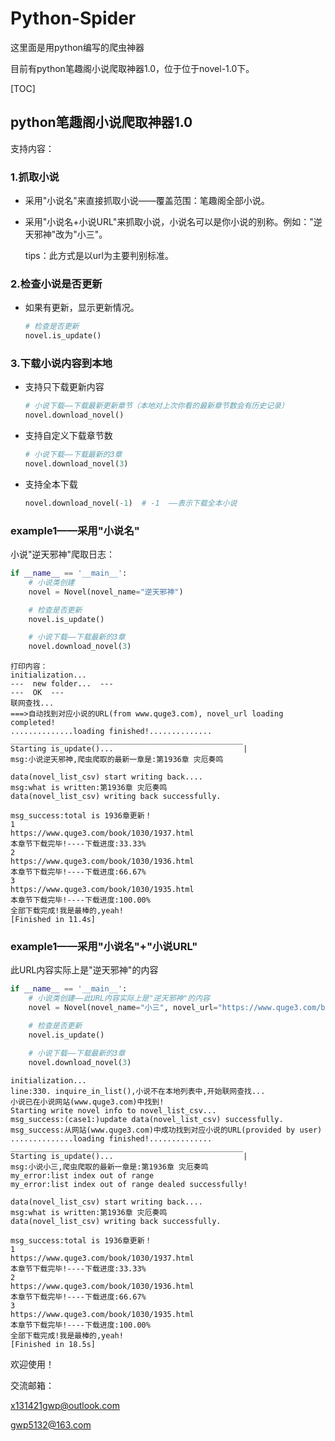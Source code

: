 # Python-Spider
这里面是用python编写的爬虫神器

目前有python笔趣阁小说爬取神器1.0，位于位于novel-1.0下。

[TOC]

## python笔趣阁小说爬取神器1.0

支持内容：

### 1.抓取小说

- 采用"小说名"来直接抓取小说——覆盖范围：笔趣阁全部小说。

- 采用"小说名+小说URL"来抓取小说，小说名可以是你小说的别称。例如："逆天邪神"改为"小三"。

  tips：此方式是以url为主要判别标准。

### 2.检查小说是否更新

- 如果有更新，显示更新情况。

  ```python
  # 检查是否更新
  novel.is_update()
  ```

  

### 3.下载小说内容到本地

- 支持只下载更新内容

  ```python
  # 小说下载——下载最新更新章节（本地对上次你看的最新章节数会有历史记录）
  novel.download_novel()
  ```

- 支持自定义下载章节数

  ```python
  # 小说下载——下载最新的3章
  novel.download_novel(3)
  ```

- 支持全本下载

  ```python
  novel.download_novel(-1)  # -1  ——表示下载全本小说
  ```

  

### example1——采用"小说名"

小说"逆天邪神"爬取日志：

```python
if __name__ == '__main__':   
    # 小说类创建
    novel = Novel(novel_name="逆天邪神")

    # 检查是否更新
    novel.is_update()

    # 小说下载——下载最新的3章
    novel.download_novel(3)
```

```
打印内容：
initialization...
---  new folder...  ---
---  OK  ---
联网查找...
===>自动找到对应小说的URL(from www.quge3.com), novel_url loading completed!
..............loading finished!..............
____________________________________________________
Starting is_update()...                             |
msg:小说逆天邪神,爬虫爬取的最新一章是:第1936章 灾厄奏鸣

data(novel_list_csv) start writing back....
msg:what is written:第1936章 灾厄奏鸣
data(novel_list_csv) writing back successfully.

msg_success:total is 1936章更新！
1
https://www.quge3.com/book/1030/1937.html
本章节下载完毕!----下载进度:33.33%
2
https://www.quge3.com/book/1030/1936.html
本章节下载完毕!----下载进度:66.67%
3
https://www.quge3.com/book/1030/1935.html
本章节下载完毕!----下载进度:100.00%
全部下载完成!我是最棒的,yeah!
[Finished in 11.4s]
```

### example1——采用"小说名"+"小说URL"

此URL内容实际上是"逆天邪神"的内容

```python
if __name__ == '__main__':   
    # 小说类创建——此URL内容实际上是"逆天邪神"的内容
    novel = Novel(novel_name="小三", novel_url="https://www.quge3.com/book/1030/")

    # 检查是否更新
    novel.is_update()

    # 小说下载——下载最新的3章
    novel.download_novel(3)
```

```
initialization...
line:330. inquire_in_list(),小说不在本地列表中,开始联网查找...
小说已在小说网站(www.quge3.com)中找到!
Starting write novel info to novel_list_csv...
msg_success:(case1:)update data(novel_list_csv) successfully.
msg_success:从网站(www.quge3.com)中成功找到对应小说的URL(provided by user)
..............loading finished!..............
____________________________________________________
Starting is_update()...                             |
msg:小说小三,爬虫爬取的最新一章是:第1936章 灾厄奏鸣
my_error:list index out of range
my_error:list index out of range dealed successfully!

data(novel_list_csv) start writing back....
msg:what is written:第1936章 灾厄奏鸣
data(novel_list_csv) writing back successfully.

msg_success:total is 1936章更新！
1
https://www.quge3.com/book/1030/1937.html
本章节下载完毕!----下载进度:33.33%
2
https://www.quge3.com/book/1030/1936.html
本章节下载完毕!----下载进度:66.67%
3
https://www.quge3.com/book/1030/1935.html
本章节下载完毕!----下载进度:100.00%
全部下载完成!我是最棒的,yeah!
[Finished in 18.5s]
```

欢迎使用！

交流邮箱：

x131421gwp@outlook.com

gwp5132@163.com

